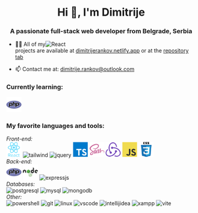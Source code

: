 <h1 align="center">Hi 👋, I'm Dimitrije</h1>
<h3 align="center">A passionate full-stack web developer from Belgrade, Serbia</h3>

<img align="right" alt="React" width="400" src="https://media3.giphy.com/media/v1.Y2lkPTc5MGI3NjExaGR6emdqdzd0aDBrNDRzYzNxY3RwZzZzd3V4Zm5pd2ZhZmlhNDVyZCZlcD12MV9pbnRlcm5hbF9naWZfYnlfaWQmY3Q9cw/eNAsjO55tPbgaor7ma/giphy.gif"/>

- 👨‍💻 All of my projects are available at [dimitrijerankov.netlify.app](https://dimitrijerankov.netlify.app/) or at the [repository tab](https://github.com/dimitrije-r?tab=repositories)

- 📫 Contact me at: [dimitrije.rankov@outlook.com](mailto:dimitrije.rankov@outlook.com)

<h3 align="left">Currently learning:</h3>
<p align="left">
  
<img src="https://raw.githubusercontent.com/devicons/devicon/master/icons/php/php-original.svg" alt="php" width="40" height="40"/>

</p>

<h3 align="left">My favorite languages and tools:</h3>
<div align="left">
  
<div><i>Front-end:</i></div>
  
<img src="https://raw.githubusercontent.com/devicons/devicon/master/icons/react/react-original-wordmark.svg" alt="react" width="40" height="40"/>
<img src="https://www.vectorlogo.zone/logos/tailwindcss/tailwindcss-icon.svg" alt="tailwind" width="40" height="40"/>
<img src="https://www.vectorlogo.zone/logos/jquery/jquery-icon.svg" alt="jquery" width="40" height="40"/>
<img src="https://raw.githubusercontent.com/devicons/devicon/master/icons/typescript/typescript-original.svg" alt="typescript" width="40" height="40"/>
<img src="https://raw.githubusercontent.com/devicons/devicon/master/icons/sass/sass-original.svg" alt="sass" width="40" height="40"/>
<img src="https://raw.githubusercontent.com/devicons/devicon/master/icons/redux/redux-original.svg" alt="redux" width="40" height="40"/>
<img src="https://raw.githubusercontent.com/devicons/devicon/master/icons/javascript/javascript-original.svg" alt="javascript" width="40" height="40"/>
<img src="https://raw.githubusercontent.com/devicons/devicon/master/icons/css3/css3-original-wordmark.svg" alt="css3" width="40" height="40"/>
  
<div><i>Back-end:</i></div>
  
<img src="https://raw.githubusercontent.com/devicons/devicon/master/icons/php/php-original.svg" alt="php" width="40" height="40"/>
<img src="https://raw.githubusercontent.com/devicons/devicon/master/icons/nodejs/nodejs-original-wordmark.svg" alt="nodejs" width="40" height="40"/>
<img src="https://www.vectorlogo.zone/logos/expressjs/expressjs-icon.svg" alt="expressjs" width="40" height="40"/>
  
<div><i>Databases:</i></div>

<img src= "https://www.vectorlogo.zone/logos/postgresql/postgresql-icon.svg" alt="postgresql" width="40" height="40"/> 
<img src= "https://www.vectorlogo.zone/logos/mysql/mysql-official.svg" alt="mysql" width="40" height="40"/>
<img src= "https://www.vectorlogo.zone/logos/mongodb/mongodb-icon.svg" alt="mongodb" width="40" height="40"/> 
<div><i>Other:</i></div>

<img src="https://upload.wikimedia.org/wikipedia/commons/2/2f/PowerShell_5.0_icon.png" alt="powershell" width="50" height="50"/>
<img src="https://www.vectorlogo.zone/logos/git-scm/git-scm-icon.svg" alt="git" width="40" height="40"/>
<img src= "https://www.vectorlogo.zone/logos/linux/linux-icon.svg" alt="linux" width="40" height="40"/> 
<img src= "https://www.vectorlogo.zone/logos/visualstudio_code/visualstudio_code-icon.svg" alt="vscode" width="40" height="40"/>
<img src= "https://upload.wikimedia.org/wikipedia/commons/thumb/9/9c/IntelliJ_IDEA_Icon.svg/2048px-IntelliJ_IDEA_Icon.svg.png" alt="intellijidea" width="40" height="40"/>
<img src= "https://upload.wikimedia.org/wikipedia/commons/d/dc/XAMPP_Logo.png" alt="xampp" width="40" height="40"/>
<img src="https://www.vectorlogo.zone/logos/vitejsdev/vitejsdev-icon.svg" alt="vite" width="40" height="40"/>


</div>
